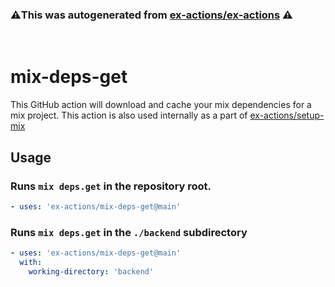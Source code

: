 ### ⚠️This was autogenerated from [ex-actions/ex-actions](https://github.com/ex-actions/ex-actions) ⚠️
&nbsp;

# mix-deps-get

This GitHub action will download and cache your mix dependencies for a mix
project. This action is also used internally as a part of
[ex-actions/setup-mix](https://github.com/ex-actions/setup-mix)

## Usage

### Runs `mix deps.get` in the repository root.

```yml
- uses: 'ex-actions/mix-deps-get@main'
```

### Runs `mix deps.get` in the `./backend` subdirectory

```yml
- uses: 'ex-actions/mix-deps-get@main'
  with:
    working-directory: 'backend'
```
